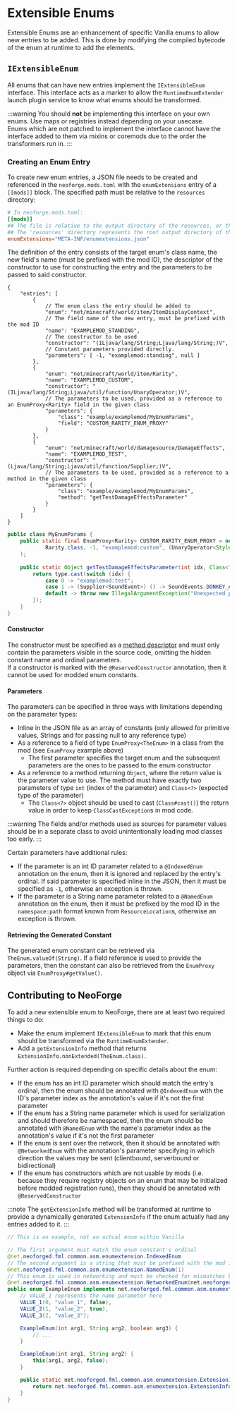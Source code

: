 # Extensible Enums

Extensible Enums are an enhancement of specific Vanilla enums to allow new entries to be added. This is done by modifying the compiled bytecode of the enum at runtime to add the elements.

## `IExtensibleEnum`

All enums that can have new entries implement the `IExtensibleEnum` interface. This interface acts as a marker to allow the `RuntimeEnumExtender` launch plugin service to know what enums should be transformed.

:::warning
You should **not** be implementing this interface on your own enums. Use maps or registries instead depending on your usecase.  
Enums which are not patched to implement the interface cannot have the interface added to them via mixins or coremods due to the order the transformers run in.
:::

### Creating an Enum Entry

To create new enum entries, a JSON file needs to be created and referenced in the `neoforge.mods.toml` with the `enumExtensions` entry of a `[[mods]]` block. The specified path must be relative to the `resources` directory:
```toml
# In neoforge.mods.toml:
[[mods]]
## The file is relative to the output directory of the resources, or the root path inside the jar when compiled
## The 'resources' directory represents the root output directory of the resources
enumExtensions="META-INF/enumextensions.json"
```

The definition of the entry consists of the target enum's class name, the new field's name (must be prefixed with the mod ID), the descriptor of the constructor to use for constructing the entry and the parameters to be passed to said constructor.

```json5
{
    "entries": [
        {
            // The enum class the entry should be added to
            "enum": "net/minecraft/world/item/ItemDisplayContext",
            // The field name of the new entry, must be prefixed with the mod ID
            "name": "EXAMPLEMOD_STANDING",
            // The constructor to be used
            "constructor": "(ILjava/lang/String;Ljava/lang/String;)V",
            // Constant parameters provided directly.
            "parameters": [ -1, "examplemod:standing", null ]
        },
        {
            "enum": "net/minecraft/world/item/Rarity",
            "name": "EXAMPLEMOD_CUSTOM",
            "constructor": "(ILjava/lang/String;Ljava/util/function/UnaryOperator;)V",
            // The parameters to be used, provided as a reference to an EnumProxy<Rarity> field in the given class
            "parameters": {
                "class": "example/examplemod/MyEnumParams",
                "field": "CUSTOM_RARITY_ENUM_PROXY"
            }
        },
        {
            "enum": "net/minecraft/world/damagesource/DamageEffects",
            "name": "EXAMPLEMOD_TEST",
            "constructor": "(Ljava/lang/String;Ljava/util/function/Supplier;)V",
            // The parameters to be used, provided as a reference to a method in the given class
            "parameters": {
                "class": "example/examplemod/MyEnumParams",
                "method": "getTestDamageEffectsParameter"
            }
        }
    ]
}
```

```java
public class MyEnumParams {
    public static final EnumProxy<Rarity> CUSTOM_RARITY_ENUM_PROXY = new EnumProxy<>(
            Rarity.class, -1, "examplemod:custom", (UnaryOperator<Style>) style -> style.withItalic(true)
    );
    
    public static Object getTestDamageEffectsParameter(int idx, Class<?> type) {
        return type.cast(switch (idx) {
            case 0 -> "examplemod:test";
            case 1 -> (Supplier<SoundEvent>) () -> SoundEvents.DONKEY_ANGRY;
            default -> throw new IllegalArgumentException("Unexpected parameter index: " + idx);
        });
    }
}
```

#### Constructor

The constructor must be specified as a [method descriptor][jvmdescriptors] and must only contain the parameters visible in the source code, omitting the hidden constant name and ordinal parameters.  
If a constructor is marked with the `@ReservedConstructor` annotation, then it cannot be used for modded enum constants.

#### Parameters

The parameters can be specified in three ways with limitations depending on the parameter types:

- Inline in the JSON file as an array of constants (only allowed for primitive values, Strings and for passing null to any reference type)
- As a reference to a field of type `EnumProxy<TheEnum>` in a class from the mod (see `EnumProxy` example above)
    - The first parameter specifies the target enum and the subsequent parameters are the ones to be passed to the enum constructor
- As a reference to a method returning `Object`, where the return value is the parameter value to use. The method must have exactly two parameters of type `int` (index of the parameter) and `Class<?>` (expected type of the parameter)
    - The `Class<?>` object should be used to cast (`Class#cast()`) the return value in order to keep `ClassCastException`s in mod code.

:::warning
The fields and/or methods used as sources for parameter values should be in a separate class to avoid unintentionally loading mod classes too early.
:::

Certain parameters have additional rules:

- If the parameter is an int ID parameter related to a `@IndexedEnum` annotation on the enum, then it is ignored and replaced by the entry's ordinal. If said parameter is specified inline in the JSON, then it must be specified as `-1`, otherwise an exception is thrown.
- If the parameter is a String name parameter related to a `@NamedEnum` annotation on the enum, then it must be prefixed by the mod ID in the `namespace:path` format known from `ResourceLocation`s, otherwise an exception is thrown.

#### Retrieving the Generated Constant

The generated enum constant can be retrieved via `TheEnum.valueOf(String)`. If a field reference is used to provide the parameters, then the constant can also be retrieved from the `EnumProxy` object via `EnumProxy#getValue()`.

## Contributing to NeoForge

To add a new extensible enum to NeoForge, there are at least two required things to do:

- Make the enum implement `IExtensibleEnum` to mark that this enum should be transformed via the `RuntimeEnumExtender`.
- Add a `getExtensionInfo` method that returns `ExtensionInfo.nonExtended(TheEnum.class)`.

Further action is required depending on specific details about the enum:

- If the enum has an int ID parameter which should match the entry's ordinal, then the enum should be annotated with `@IndexedEnum` with the ID's parameter index as the annotation's value if it's not the first parameter
- If the enum has a String name parameter which is used for serialization and should therefore be namespaced, then the enum should be annotated with `@NamedEnum` with the name's parameter index as the annotation's value if it's not the first parameter
- If the enum is sent over the network, then it should be annotated with `@NetworkedEnum` with the annotation's parameter specifying in which direction the values may be sent (clientbound, serverbound or bidirectional)
- If the enum has constructors which are not usable by mods (i.e. because they require registry objects on an enum that may be initialized before modded registration runs), then they should be annotated with `@ReservedConstructor`

:::note
The `getExtensionInfo` method will be transformed at runtime to provide a dynamically generated `ExtensionInfo` if the enum actually had any entries added to it.
:::

```java
// This is an example, not an actual enum within Vanilla

// The first argument must match the enum constant's ordinal
@net.neoforged.fml.common.asm.enumextension.IndexedEnum
// The second argument is a string that must be prefixed with the mod id
@net.neoforged.fml.common.asm.enumextension.NamedEnum(1)
// This enum is used in networking and must be checked for mismatches between the client and server
@net.neoforged.fml.common.asm.enumextension.NetworkedEnum(net.neoforged.fml.common.asm.enumextension.NetworkedEnum.NetworkCheck.BIDIRECTIONAL)
public enum ExampleEnum implements net.neoforged.fml.common.asm.enumextension.IExtensibleEnum {
    // VALUE_1 represents the name parameter here
    VALUE_1(0, "value_1", false),
    VALUE_2(1, "value_2", true),
    VALUE_3(2, "value_3");

    ExampleEnum(int arg1, String arg2, boolean arg3) {
        // ...
    }

    ExampleEnum(int arg1, String arg2) {
        this(arg1, arg2, false);
    }

    public static net.neoforged.fml.common.asm.enumextension.ExtensionInfo getExtensionInfo() {
        return net.neoforged.fml.common.asm.enumextension.ExtensionInfo.nonExtended(ExampleEnum.class);
    }
}
```

[jvmdescriptors]: https://docs.oracle.com/javase/specs/jvms/se21/html/jvms-4.html#jvms-4.3.2
